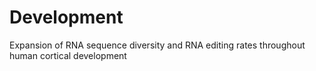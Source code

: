 # Development
Expansion of RNA sequence diversity and RNA editing rates throughout human cortical development
